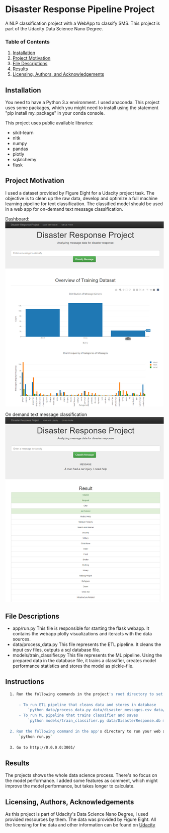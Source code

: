 # Disaster Response Pipeline Project
A NLP classification project with a WebApp to classify SMS.
This project is part of the Udacity Data Science Nano Degree.


### Table of Contents

1. [Installation](#installation)
2. [Project Motivation](#motivation)
3. [File Descriptions](#files)
4. [Results](#results)
5. [Licensing, Authors, and Acknowledgements](#licensing)

## Installation <a name="installation"></a>

You need to have a Python 3.x environment. I used anaconda. This project uses some packages, which you might need to install using the statement "pip install my_package" in your conda console.

This project uses public available libraries:
- sikit-learn
- nltk
- numpy
- pandas
- plotly
- sqlalchemy
- flask



## Project Motivation<a name="motivation"></a>

I used a dataset provided by Figure Eight for a Udacity project task. The objective is to clean up the raw data, develop and optimize a full machine learning pipeline for text classification. The classified model should be used in a web app for on-demand text message classification.

Dashboard:
![screenshot_1](drp_1.jpg)

On demand text message classification
![screenshot_2](drp_2.jpg)

## File Descriptions <a name="files"></a>

* app/run.py This file is responsible for starting the flask webapp. It contains the webapp plotly visualizations and iteracts with the data sources.
* data/process_data.py This file represents the ETL pipeline. It cleans the input csv files, outputs a sql database file.
* models/train_classifier.py This file represents the ML pipeline. Using the prepared data in the database file, it trains a classifier, creates model performance statistics and stores the model as pickle-file.

## Instructions <a name="instructions"></a>
```sh
  1. Run the following commands in the project's root directory to set up your database and model.

      - To run ETL pipeline that cleans data and stores in database
          `python data/process_data.py data/disaster_messages.csv data/disaster_categories.csv data/DisasterResponse.db`
      - To run ML pipeline that trains classifier and saves
          `python models/train_classifier.py data/DisasterResponse.db models/classifier.pkl`

  2. Run the following command in the app's directory to run your web app.
      `python run.py`

  3. Go to http://0.0.0.0:3001/
```

## Results<a name="results"></a>
The projects shows the whole data science process. There's no focus on the model performance. I added some features as comment, which might improve the model performance, but takes longer to calculate.


## Licensing, Authors, Acknowledgements<a name="licensing"></a>

As this project is part of Udacity's Data Science Nano Degree, I used provided ressources by them. The data was provided by Figure Eight. All the licensing for the data and other information can be found on [Udacity](https://udacity.com/)
